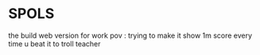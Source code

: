 # SPOLS
the build web version for work
pov : trying to make it show 1m score every time u beat it to troll teacher
